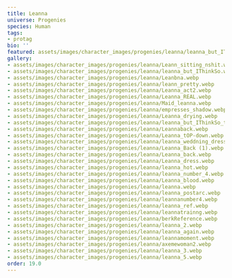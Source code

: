 ```yaml
---
title: Leanna
universe: Progenies
species: Human
tags:
- protag
bio: ''
featured: assets/images/character_images/progenies/leanna/leanna_but_IThinkSo.webp
gallery:
- assets/images/character_images/progenies/leanna/Leann_sitting_nshit.webp
- assets/images/character_images/progenies/leanna/leanna_but_IThinkSo.webp
- assets/images/character_images/progenies/leanna/Leanbna.webp
- assets/images/character_images/progenies/leanna/leann_pretty.webp
- assets/images/character_images/progenies/leanna/Leanna_act2.webp
- assets/images/character_images/progenies/leanna/Leanna_REAL.webp
- assets/images/character_images/progenies/leanna/Maid_leanna.webp
- assets/images/character_images/progenies/leanna/empresses_shadow.webp
- assets/images/character_images/progenies/leanna/Leanna_drying.webp
- assets/images/character_images/progenies/leanna/leanna_but_IThinkSo_trasparetn.webp
- assets/images/character_images/progenies/leanna/Leannaback.webp
- assets/images/character_images/progenies/leanna/Leanna_tOP-down.webp
- assets/images/character_images/progenies/leanna/leanna_weddning_dress.webp
- assets/images/character_images/progenies/leanna/Leanna_Back (1).webp
- assets/images/character_images/progenies/leanna/Leanna_back.webp
- assets/images/character_images/progenies/leanna/Leanna_dress.webp
- assets/images/character_images/progenies/leanna/leanna_hot.webp
- assets/images/character_images/progenies/leanna/leanna_number_4.webp
- assets/images/character_images/progenies/leanna/Leanna_blood.webp
- assets/images/character_images/progenies/leanna/leanna.webp
- assets/images/character_images/progenies/leanna/leanna_postarc.webp
- assets/images/character_images/progenies/leanna/leannanumber4.webp
- assets/images/character_images/progenies/leanna/leanna_ref.webp
- assets/images/character_images/progenies/leanna/leannatrainng.webp
- assets/images/character_images/progenies/leanna/berkReference.webp
- assets/images/character_images/progenies/leanna/leanna_2.webp
- assets/images/character_images/progenies/leanna/leanna_again.webp
- assets/images/character_images/progenies/leanna/leannamoment.webp
- assets/images/character_images/progenies/leanna/axemewoman2.webp
- assets/images/character_images/progenies/leanna/leanna_3.webp
- assets/images/character_images/progenies/leanna/leanna_5.webp
order: 19.0
---
```

